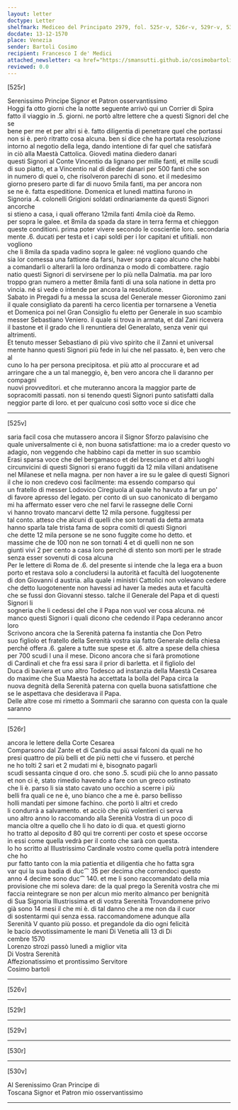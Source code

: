 ```yaml
---
layout: letter
doctype: Letter
shelfmark: Mediceo del Principato 2979, fol. 525r-v, 526r-v, 529r-v, 530r-v
docdate: 13-12-1570
place: Venezia
sender: Bartoli Cosimo
recipient: Francesco I de' Medici
attached_newsletter: <a href="https://smansutti.github.io/cosimobartoli/texts/3080_221/">3080_221</a>
reviewed: 0.0
---
```


[525r]  
  
  
Serenissimo Principe Signor et Patron osservantissimo  
Hoggi fa otto giorni che la notte seguente arrivò qui un Corrier di Spira  
fatto il viaggio in .5. giorni. ne portò altre lettere che a questi Signori del che se  
bene per me et per altri si è. fatto diligentia di penetrare quel che portassi  
non si è. però ritratto cosa alcuna. ben si dice che ha portata resoluzione  
intorno al negotio della lega, dando intentione di far quel che satisfarà  
in ciò alla Maestà Cattolica. Giovedì matina diedero danari  
questi Signori al Conte Vincentio da lignano per mille fanti, et mille scudi  
di suo piatto, et a Vincentio nal di dieder danari per 500 fanti che son  
in numero di quei o, che risolveron parechi dì sono. et il medesimo  
giorno presero parte di far di nuovo 5mila fanti, ma per ancora non  
se ne è. fatta espeditione. Domenica et lunedì mattina furono in  
Signoria .4. colonelli Grigioni soldati ordinariamente da questi Signori ancorche  
si stieno a casa, i quali offerano 12mila fanti 4mila cioè da Remo.  
per sopra le galee. et 8mila da spada da stare in terra ferma et chieggon  
queste conditioni. prima poter vivere secondo le coscientie loro. secondaria  
mente .6. ducati per testa et i capi soldi per i lor capitani et ufitiali. non vogliono  
che li 8mila da spada vadino sopra le galee: né vogliono quando che  
sia lor comessa una fattione da farsi, haver sopra capo alcuno che habbi  
a comandarli o alterarli la loro ordinanza o modo di combattere. ragio  
natio questi Signori di servirsene per lo più nella Dalmatia. ma par loro  
troppo gran numero a metter 8mila fanti di una sola natione in detta pro  
vincia. né si vede o intende per ancora la resolutione.  
Sabato in Pregadi fu a messa la scusa del Generale messer Gioronimo zani  
il quale consigliato da parenti ha cerco licentia per tornarsene a Venetia  
et Domenica poi nel Gran Consiglio fu eletto per Generale in suo scambio  
messer Sebastiano Veniero. il quale si trova in armata, et dal Zani ricevera  
il bastone et il grado che li renuntiera del Generalato, senza venir qui altrimenti.  
Et tenuto messer Sebastiano di più vivo spirito che il Zanni et universal  
mente hanno questi Signori più fede in lui che nel passato. è, ben vero che al  
cuno lo ha per persona precipitosa. et più atto al proccurare et ad  
arringare che a un tal maneggio, è, ben vero ancora che li daranno per compagni  
nuovi provveditori. et che muteranno ancora la maggior parte de  
sopracomiti passati. non si tenendo questi Signori punto satisfatti dalla  
neggior parte di loro. et per qualcuno così sotto voce si dice che  
  
---  

[525v]  
  
  
saria facil cosa che mutassero ancora il Signor Sforzo palavisino che  
quale universalmente ci è, non buona satisfattione: ma io a creder questo vo  
adagio, non veggendo che habbino capi da metter in suo scambio  
Erasi sparsa voce che del bergamasco et del bresciano et d altri luoghi  
circunvicini di questi Signori si erano fuggiti da 12 mila villani andatisene  
nel Milanese et nella magna. per non haver a ire su le galee di questi Signori  
il che io non credevo così facilmente: ma essendo comparso qui  
un fratello di messer Lodovico Ciregiuola al quale ho havuto a far un po'  
di favore apresso del legato. per conto di un suo canonicato di bergamo  
mi ha affermato esser vero che nel farvi le rassegne delle Corni  
vi hanno trovato mancarvi dette 12 mila persone. fuggitessi per  
tal conto. atteso che alcuni di quelli che son tornati da detta armata  
hanno sparla tale trista fama de sopra comiti di questi Signori  
che dette 12 mila persone se ne sono fuggite come ho detto. et  
massime che de 100 non ne son tornati 4 et di quelli non ne son  
giunti vivi 2 per cento a casa loro perché di stento son morti per le strade  
senza esser sovenuti di cosa alcuna  
Per le lettere di Roma de .6. del presente si intende che la lega era a buon  
porto et restava solo a concludersi la autorità et facultà del luogotenente  
di don Giovanni d austria. alla quale i ministri Cattolici non volevano cedere  
che detto luogotenente non havessi ad haver la medes auta et facultà  
che se fussi don Giovanni stesso. talche il Generale del Papa et di questi Signori li  
sogneria che li cedessi del che il Papa non vuol ver cosa alcuna. né  
manco questi Signori i quali dicono che cedendo il Papa cederanno ancor loro  
Scrivono ancora che la Serenità paterna fa instantia che Don Petro  
suo figliolo et fratello della Serenità vostra sia fatto Generale della chiesa  
perché offera .6. galere a tutte sue spese et .6. altre a spese della chiesa  
per 700 scudi l una il mese. Dicono ancora che si farà promotione  
di Cardinali et che fra essi sara il prior di barletta. et il figliolo del  
Duca di baviera et uno altro Todesco ad instanzia della Maestà Cesarea  
do maxime che Sua Maestà ha accettata la bolla del Papa circa la  
nuova degnità della Serenità paterna con quella buona satisfattione che  
se le aspettava che desiderava il Papa.  
Delle altre cose mi rimetto a Sommarii che saranno con questa con la quale saranno  
  
---  

[526r]  
  
  
ancora le lettere della Corte Cesarea  
Comparsono dal Zante et di Candia qui assai falconi da quali ne ho  
presi quattro de più belli et de più netti che vi fussero. et perché  
ne ho tolti 2 sari et 2 mudati mi è, bisognato pagarli  
scudi sessanta cinque d oro. che sono .5. scudi più che lo anno passato  
et non ci è, stato rimedio havendo a fare con un greco ostinato  
che li è. parso li sia stato cavato uno occhio a scerre i più  
belli fra quali ce ne è, uno bianco che a me è. parso bellisso  
holli mandati per simone fachino. che portò li altri et credo  
li condurrà a salvamento. et acciò che più volentieri ci serva  
uno altro anno lo raccomando alla Serenità Vostra di un poco di  
mancia oltre a quello che li ho dato io di qua. et questi giorno  
ho tratto al deposito đ 80 qui tre correnti per costo et spese occorse  
in essi come quella vedrà per il conto che sarà con questa.  
Io ho scritto al Illustrissimo Cardinale vostro come quella potrà intendere che ho  
pur fatto tanto con la mia patientia et diligentia che ho fatta sgra  
var qui la sua badia di duc⁀ 35 per decima che correndoci questo  
anno 4 decime sono duc⁀ 140. et me li sono raccomandato della mia  
provisione che mi soleva dare: de la qual prego la Serenità vostra che mi  
faccia reintegrare se non per alcun mio merito almanco per benignità  
di Sua Signoria Illustrissima et di vostra Serenità Trovandomene privo  
già sono 14 mesi il che mi è. di tal danno che a me non da il cuor  
di sostentarmi qui senza essa. raccomandomene adunque alla  
Serenità V quanto più posso. et pregandole da dio ogni felicità  
le bacio devotissimamente le mani Di Venetia alli 13 di Di  
cembre 1570  
Lorenzo strozi passò lunedì a miglior vita  
Di Vostra Serenità  
Affezionatissimo et prontissimo Servitore  
Cosimo bartoli  
  
---  

[526v]  
  
  
  
---  

[529r]  
  
  
  
---  

[529v]  
  
  
  
---  

[530r]  
  
  
  
---  

[530v]  
  
  
Al Serenissimo Gran Principe di  
Toscana Signor et Patron mio osservantissimo  
  
---  

